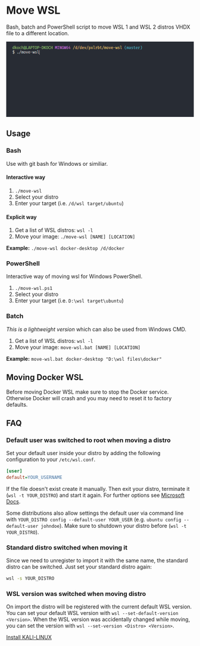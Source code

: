 # Move WSL

Bash, batch and PowerShell script to move WSL 1 and WSL 2 distros VHDX file to a different location.

![Interactive Example](screencast.gif)

## Usage

### Bash
Use with git bash for Windows or similiar.

#### Interactive way
1) `./move-wsl`
2) Select your distro
3) Enter your target (i.e. `/d/wsl target/ubuntu`)

#### Explicit way
1) Get a list of WSL distros: `wsl -l`
2) Move your image: `./move-wsl [NAME] [LOCATION]`

__Example:__ `./move-wsl docker-desktop /d/docker`


### PowerShell
Interactive way of moving wsl for Windows PowerShell.

1) `./move-wsl.ps1`
2) Select your distro
3) Enter your target (i.e. `D:\wsl target\ubuntu`)

### Batch
_This is a lightweight version_ which can also be used from Windows CMD.

1) Get a list of WSL distros: `wsl -l`
2) Move your image: `move-wsl.bat [NAME] [LOCATION]`

__Example:__ `move-wsl.bat docker-desktop "D:\wsl files\docker"`

## Moving Docker WSL

Before moving Docker WSL make sure to stop the Docker service. Otherwise Docker will crash and you may need to reset it to factory defaults.

## FAQ

### Default user was switched to root when moving a distro

Set your default user inside your distro by adding the following configuration to your `/etc/wsl.conf`.

```ini
[user]
default=YOUR_USERNAME
```

If the file doesn't exist create it manually. Then exit your distro, terminate it (`wsl -t YOUR_DISTRO`) and start it again. For further options see [Microsoft Docs](https://docs.microsoft.com/en-us/windows/wsl/wsl-config#user).

Some distributions also allow settings the default user via command line with `YOUR_DISTRO config --default-user YOUR_USER` (e.g. `ubuntu config --default-user johndoe`). Make sure to shutdown your distro before (`wsl -t YOUR_DISTRO`).

### Standard distro switched when moving it

Since we need to unregister to import it with the same name, the standard distro can be switched. Just set your standard distro again:

```sh
wsl -s YOUR_DISTRO
```

### WSL version was switched when moving distro

On import the distro will be registered with the current default WSL version. You can set your default WSL version with `wsl --set-default-version <Version>`.
When the WSL version was accidentally changed while moving, you can set the version with `wsl --set-version <Distro> <Version>`.

[Install KALI-LINUX](Install%20KALI-LINUX.md)

